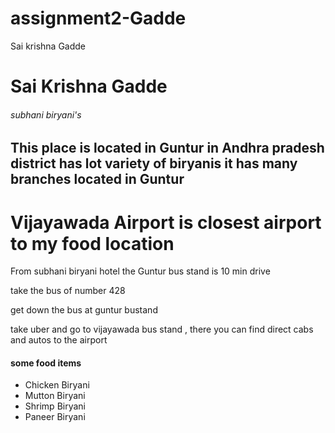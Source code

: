 # assignment2-Gadde
Sai krishna Gadde
# Sai Krishna Gadde
###### subhani biryani's
 This place is located in **Guntur** in **Andhra pradesh** district has lot variety of biryanis it has many branches located in Guntur 
 ---------------------------------------------------------------------------------------------------------------------------------------------------
 # Vijayawada Airport is closest airport to my food location
 From subhani biryani hotel the Guntur bus stand is 10 min drive

take the bus of number 428

get down the bus at guntur bustand

take uber and go to vijayawada bus stand , there you can find direct cabs and autos to the airport

#### some food items
* Chicken Biryani
* Mutton Biryani
* Shrimp Biryani
* Paneer Biryani

